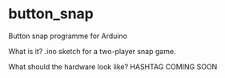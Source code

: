 # button_snap
Button snap programme for Arduino 

What is it? .ino sketch for a two-player snap game. 

What should the hardware look like? HASHTAG COMING SOON
